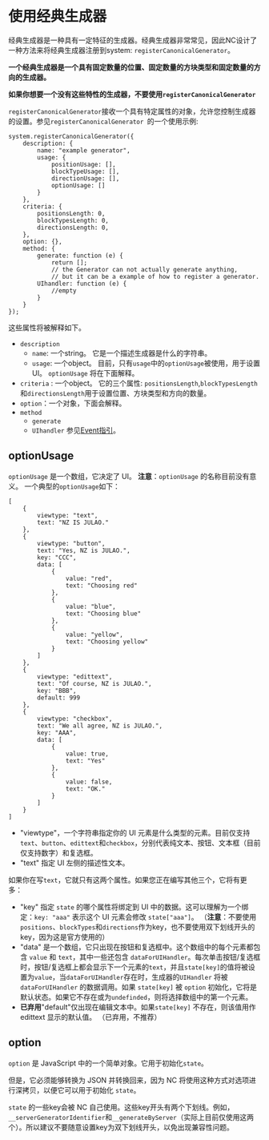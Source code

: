 # 使用经典生成器

经典生成器是一种具有一定特征的生成器。经典生成器非常常见，因此NC设计了一种方法来将经典生成器注册到system: `registerCanonicalGenerator`。

**一个经典生成器是一个具有固定数量的位置、固定数量的方块类型和固定数量的方向的生成器。**

**如果你想要一个没有这些特性的生成器，不要使用`registerCanonicalGenerator`**

`registerCanonicalGenerator`接收一个具有特定属性的对象，允许您控制生成器的设置。参见`registerCanonicalGenerator `的一个使用示例:
```JS
system.registerCanonicalGenerator({
    description: {
        name: "example generator",
        usage: {
            positionUsage: [],
            blockTypeUsage: [],
            directionUsage: [],
            optionUsage: []
        }
    },
    criteria: {
        positionsLength: 0,
        blockTypesLength: 0,
        directionsLength: 0,
    },
    option: {},
    method: {
        generate: function (e) {
            return [];
            // the Generator can not actually generate anything,
            // but it can be a example of how to register a generator.
        UIhandler: function (e) {
            //empty
        }
    }
});
```

这些属性将被解释如下。

* `description`
  * `name`: 一个string。
    它是一个描述生成器是什么的字符串。
  * `usage`: 一个object。
    目前，只有`usage`中的`optionUsage`被使用，用于设置UI。
    `optionUsage` 将在下面解释。
* `criteria` : 一个object。
  它的三个属性: `positionsLength`,`blockTypesLength`和`directionsLength`用于设置位置、方块类型和方向的数量。
* `option`：一个对象，下面会解释。
* `method`
  * `generate`
  * `UIhandler`
  参见[Event指引](guide-for-event.md)。


## optionUsage
`optionUsage` 是一个数组，它决定了 UI。
**注意**：`optionUsage` 的名称目前没有意义。
一个典型的`optionUsage`如下：


```JS
[
    {
        viewtype: "text",
        text: "NZ IS JULAO."
    },
    {
        viewtype: "button",
        text: "Yes, NZ is JULAO.",
        key: "CCC",
        data: [
            {
                value: "red",
                text: "Choosing red"
            },
            {
                value: "blue",
                text: "Choosing blue"
            },
            {
                value: "yellow",
                text: "Choosing yellow"
            }
        ]
    },
    {
        viewtype: "edittext",
        text: "Of course, NZ is JULAO.",
        key: "BBB",
        default: 999
    },
    {
        viewtype: "checkbox",
        text: "We all agree, NZ is JULAO.",
        key: "AAA",
        data: [
            {
                value: true,
                text: "Yes"
            },
            {
                value: false,
                text: "OK."
            }
        ]
    }
]
```

* "viewtype"，一个字符串指定你的 UI 元素是什么类型的元素。目前仅支持`text`、`button`、`edittext`和`checkbox`，分别代表纯文本、按钮、文本框（目前仅支持数字）和复选框。
* "text" 指定 UI 左侧的描述性文本。

如果你在写`text`，它就只有这两个属性。如果您正在编写其他三个，它将有更多：

* "key" 指定 `state` 的哪个属性将绑定到 UI 中的数据。这可以理解为一个绑定：`key: "aaa"` 表示这个 UI 元素会修改 `state["aaa"]`。 （**注意**：不要使用`positions`、`blockTypes`和`directions`作为key，也不要使用双下划线开头的key，因为这是官方使用的）
* "data" 是一个数组，它只出现在按钮和复选框中。这个数组中的每个元素都包含 `value` 和 `text`，其中一些还包含 `dataForUIHandler`。每次单击按钮/复选框时，按钮/复选框上都会显示下一个元素的`text`，并且`state[key]`的值将被设置为`value`，当`dataForUIHandler`存在时，生成器的`UIHandler` 将被`dataForUIHandler` 的数据调用。如果 `state[key]` 被 `option` 初始化，它将是默认状态。如果它不存在或为`undefinded`，则将选择数组中的第一个元素。
* **已弃用**"default"仅出现在编辑文本中。如果`state[key]` 不存在，则该值用作edittext 显示的默认值。 （已弃用，不推荐）

## option
`option` 是 JavaScript 中的一个简单对象。它用于初始化`state`。

但是，它必须能够转换为 JSON 并转换回来，因为 NC 将使用这种方式对选项进行深拷贝，以便它可以用于初始化 `state`。

`state` 的一些key会被 NC 自己使用。这些key开头有两个下划线。例如，`__serverGeneratorIdentifier`和`__generateByServer`（实际上目前仅使用这两个）。所以建议不要随意设置key为双下划线开头，以免出现兼容性问题。
